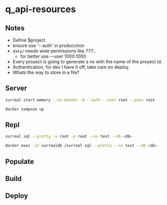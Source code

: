 
# q_api-resources

## Notes
- Define $project
- ensure use '--auth' in producction
- `data/` needs wide permissions like 777...
  - for better use --user 1000:1000
- Every proyect is going to generate a ns with the name of the proyect id.
- Authentication, for dev I have it off, take care on deploy.
- Whats the way to store in a file?

## Server

``` bash
surreal start memory --no-banner -A --auth --user root --pass root
```

``` bash
docker compose up
```

## Repl

``` bash
surreal sql --pretty -u root -p root --ns test --db <db>
```

``` bash
docker exec -it surrealdb /surreal sql --pretty --ns test --db <db>
```

## Populate

## Build

## Deploy
